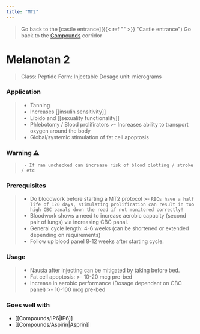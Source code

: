 ```yaml
---
title: "MT2"
---
```

> Go back to the [castle entrance]({{< ref "" >}} "Castle entrance")
> Go back to the [Compounds](Compounds.md) corridor
# Melanotan 2
>Class: Peptide
Form: Injectable
Dosage unit: micrograms

### Application
>- Tanning
>- Increases [[insulin sensitivity]]
>- Libido and [[sexuality functionality]]
>- Phlebotomy / Blood prolifirators 
	>- Increases ability to transport oxygen around the body
>- Global/systemic stimulation of fat cell apoptosis

### Warning ⚠️
>` - If ran unchecked can increase risk of blood clotting / stroke / etc` 

### Prerequisites
>- Do bloodwork before starting a MT2 protocol
	>- `RBCs have a half life of 120 days, stimulating prolifiration can result in too high CBC panals down the road if not monitored correctly!`
>- Bloodwork shows a need to increase aerobic capacity (second pair of lungs) via increasing CBC panal.
>- General cycle length: 4-6 weeks (can be shortened or extended depending on requirements)
>- Follow up blood panel 8-12 weeks after starting cycle.

### Usage
>- Nausia after injecting can be mitigated by taking before bed.
>- Fat cell apoptosis:
	>- 10-20 mcg pre-bed
>- Increase in aerobic performance (Dosage dependant on CBC panel)
	>- 10-100 mcg pre-bed

### Goes well with
- [[Compounds/IP6|IP6]]
- [[Compounds/Aspirin|Asprin]]